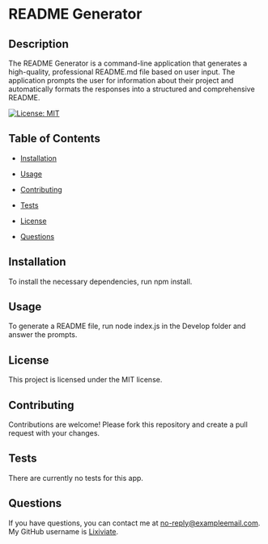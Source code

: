 # README Generator

## Description
The README Generator is a command-line application that generates a high-quality, professional README.md file based on user input. The application prompts the user for information about their project and automatically formats the responses into a structured and comprehensive README.

[![License: MIT](https://img.shields.io/badge/License-MIT-yellow.svg)](https://opensource.org/licenses/MIT)

## Table of Contents
* [Installation](#installation)
* [Usage](#usage)
* [Contributing](#contributing)
* [Tests](#tests)

* [License](#license)

* [Questions](#questions)

## Installation
To install the necessary dependencies, run npm install.

## Usage
To generate a README file, run node index.js in the Develop folder and answer the prompts.

## License

This project is licensed under the MIT license.

## Contributing
Contributions are welcome! Please fork this repository and create a pull request with your changes.

## Tests
There are currently no tests for this app.

## Questions
If you have questions, you can contact me at [no-reply@exampleemail.com](mailto:no-reply@exampleemail.com).
My GitHub username is [Lixiviate](https://github.com/Lixiviate).
